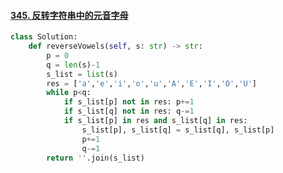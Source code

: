 #### [345. 反转字符串中的元音字母](https://leetcode-cn.com/problems/reverse-vowels-of-a-string/)

```python
class Solution:
    def reverseVowels(self, s: str) -> str:
        p = 0
        q = len(s)-1
        s_list = list(s)
        res = ['a','e','i','o','u','A','E','I','O','U']
        while p<q:
            if s_list[p] not in res: p+=1
            if s_list[q] not in res: q-=1
            if s_list[p] in res and s_list[q] in res:
                s_list[p], s_list[q] = s_list[q], s_list[p]
                p+=1
                q-=1
        return ''.join(s_list)
```

